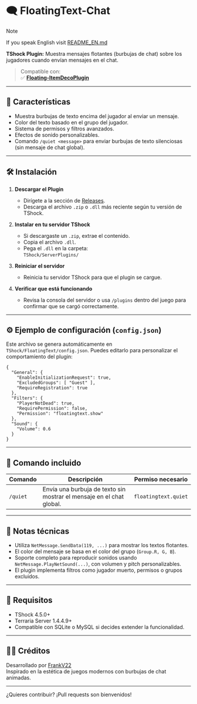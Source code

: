 
# 🗨️ FloatingText-Chat

> [!NOTE]
> If you speak English visit [README_EN.md](./README_ENGLISH.md)

**TShock Plugin:** Muestra mensajes flotantes (burbujas de chat) sobre los jugadores cuando envían mensajes en el chat.

> Compatible con:  
> ✅ **[Floating-ItemDecoPlugin](https://github.com/itsFrankV22/ItemsDeco-Plugin)**

---

## 🚀 Características

- Muestra burbujas de texto encima del jugador al enviar un mensaje.
- Color del texto basado en el grupo del jugador.
- Sistema de permisos y filtros avanzados.
- Efectos de sonido personalizables.
- Comando `/quiet <message>` para enviar burbujas de texto silenciosas (sin mensaje de chat global).

---

## 🛠️ Instalación

1. **Descargar el Plugin**
   - Dirígete a la sección de [Releases](https://github.com/itsFrankV22/FloatingText-Chat/releases/).
   - Descarga el archivo `.zip` o `.dll` más reciente según tu versión de TShock.

2. **Instalar en tu servidor TShock**
   - Si descargaste un `.zip`, extrae el contenido.
   - Copia el archivo `.dll`.
   - Pega el `.dll` en la carpeta:  
     `TShock/ServerPlugins/`

3. **Reiniciar el servidor**
   - Reinicia tu servidor TShock para que el plugin se cargue.

4. **Verificar que está funcionando**
   - Revisa la consola del servidor o usa `/plugins` dentro del juego para confirmar que se cargó correctamente.

---

## ⚙️ Ejemplo de configuración (`config.json`)

Este archivo se genera automáticamente en `TShock/FloatingText/config.json`. Puedes editarlo para personalizar el comportamiento del plugin:

```jsonc
{
  "General": {
    "EnableInitializationRequest": true,
    "ExcludedGroups": [ "Guest" ],
    "RequireRegistration": true
  },
  "Filters": {
    "PlayerNotDead": true,
    "RequirePermission": false,
    "Permission": "floatingtext.show"
  },
  "Sound": {
    "Volume": 0.6
  }
}
```

---

## 🧪 Comando incluido

| Comando | Descripción | Permiso necesario |
|--------|-------------|-------------------|
| `/quiet` | Envía una burbuja de texto sin mostrar el mensaje en el chat global. | `floatingtext.quiet` |

---

## 🧠 Notas técnicas

- Utiliza `NetMessage.SendData(119, ...)` para mostrar los textos flotantes.
- El color del mensaje se basa en el color del grupo (`Group.R, G, B`).
- Soporte completo para reproducir sonidos usando `NetMessage.PlayNetSound(...)`, con volumen y pitch personalizables.
- El plugin implementa filtros como jugador muerto, permisos o grupos excluidos.

---

## 🧰 Requisitos

- TShock 4.5.0+  
- Terraria Server 1.4.4.9+  
- Compatible con SQLite o MySQL si decides extender la funcionalidad.

---

## 🧑‍💻 Créditos

Desarrollado por [FrankV22](https://github.com/itsFrankV22)  
Inspirado en la estética de juegos modernos con burbujas de chat animadas.

---

¿Quieres contribuir? ¡Pull requests son bienvenidos!
